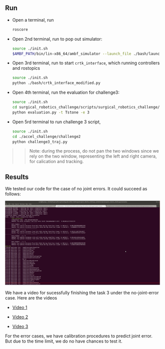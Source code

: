 ## Run

- Open a terminal, run
    ```sh
    roscore
    ```
- Open 2nd terminal, run to pop out simulator:
    ```sh
    source ./init.sh
    $AMBF_PATH/bin/lin-x86_64/ambf_simulator --launch_file ./bash/launch_modified.yaml -l 0,1,3,4,14,15 -p 120 -t 1 --override_max_comm_freq 120
    ```
- Open 3rd terminal, run to start `crtk_interface`, which running controllers and rostopics
    ```sh
    source ./init.sh
    python ./bash/crtk_interface_modified.py
    ```
- Open 4th terminal, run the evaluation for challenge3:
    ```sh
    source ./init.sh
    cd surgical_robotics_challenge/scripts/surgical_robotics_challenge/evaluation/
    python evaluation.py -t Tstone -e 3
    ```
- Open 5rd terminal to run challenge 3 script,
    ```sh
    source ./init.sh
    cd ./accel_challenge/challenge2
    python challenge3_traj.py 
    ```


>> Note: during the process, do not pan the two windows since we rely on the two window, representing the left and right camera, for calication and tracking.


## Results

We tested our code for the case of no joint errors. It could succeed as follows:

<p align="center">
  <img src="/accel_challenge/challenge3/media/sucess_without_joint_error.png" width="700" title="suceed without joint error">
</p>

We have a video for sucessfully finishing the task 3 under the no-joint-error case. Here are the videos

- [Video 1](https://mycuhk-my.sharepoint.com/:v:/g/personal/1155135739_link_cuhk_edu_hk/EQ5RWHKIelhEmrkmoWjs-s0BvzU_CM2GonIs82xWp5jY3w?e=CKPaGB)

- [Video 2](https://mycuhk-my.sharepoint.com/:v:/g/personal/1155135739_link_cuhk_edu_hk/ETHtVZcRWlJPqk4J2ge2POMBcmceeFsfaVF0wt4rih8lYw?e=MyXMgA)
- [Video 3](https://mycuhk-my.sharepoint.com/:v:/g/personal/1155135739_link_cuhk_edu_hk/EU4yhznuLa1Pr3MJ3ycrt7IBbz8XnLL_cSnGFdgA2NpTCA?e=9icUln)

For the error cases, we have calibration procedures to predict joint error. But due to the time limit, we do no have chances to test it.





